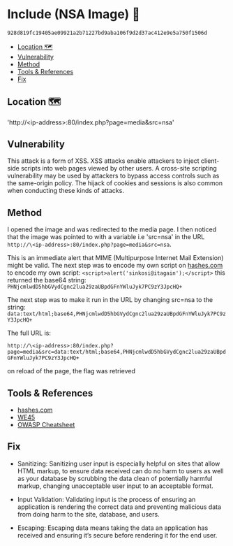 # Include (NSA Image) 🏴<!-- omit in toc -->

```txt
928d819fc19405ae09921a2b71227bd9aba106f9d2d37ac412e9e5a750f1506d
```

- [Location 🗺️](#location-️)
- [Vulnerability](#vulnerability)
- [Method](#method)
- [Tools & References](#tools--references)
- [Fix](#fix)

## Location 🗺️

'http://\<ip-address>:80/index.php?page=media&src=nsa'

## Vulnerability

This attack is a form of XSS. XSS attacks enable attackers to inject client-side scripts into web pages viewed by other users. A cross-site scripting vulnerability may be used by attackers to bypass access controls such as the same-origin policy. The hijack of cookies and sessions is also common when conducting these kinds of attacks.

## Method

I opened the image and was redirected to the media page. I then noticed that the image was pointed to with a variable i.e 'src=nsa' in the URL `http://\<ip-address>:80/index.php?page=media&src=nsa`.

This is an immediate alert that MIME (Multipurpose Internet Mail Extension) might be valid.
The next step was to encode my own script on [hashes.com](https://hashes.com/en/tools/base64encode) to encode my own script:
`<script>alert('sinkosi@itagain');</script>`
this returned the base64 string:
`PHNjcmlwdD5hbGVydCgnc2lua29zaUBpdGFnYWluJyk7PC9zY3JpcHQ+`

The next step was to make it run in the URL by changing src=nsa to the string:
`data:text/html;base64,PHNjcmlwdD5hbGVydCgnc2lua29zaUBpdGFnYWluJyk7PC9zY3JpcHQ+`

The full URL is:

`http://\<ip-address>:80/index.php?page=media&src=data:text/html;base64,PHNjcmlwdD5hbGVydCgnc2lua29zaUBpdGFnYWluJyk7PC9zY3JpcHQ+`

on reload of the page, the flag was retrieved

## Tools & References

- [hashes.com](https://hashes.com/en/tools/base64encode)
- [WE45](https://www.we45.com/blog/preventing-xss-with-base64-encoding-the-false-sense-of-web-application-security)
- [OWASP Cheatsheet](https://github.com/OWASP/CheatSheetSeries/blob/master/cheatsheets/Cross_Site_Scripting_Prevention_Cheat_Sheet.md)

## Fix

- Sanitizing: Sanitizing user input is especially helpful on sites that allow HTML markup, to ensure data received can do no harm to users as well as your database by scrubbing the data clean of potentially harmful markup, changing unacceptable user input to an acceptable format.

- Input Validation: Validating input is the process of ensuring an application is rendering the correct data and preventing malicious data from doing harm to the site, database, and users.

- Escaping: Escaping data means taking the data an application has received and ensuring it’s secure before rendering it for the end user.
